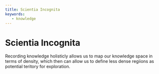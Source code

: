 ```yaml
---
title: Scientia Incognita
keywords:
   - knowledge
---
```


# Scientia Incognita



Recording knowledge holisticly allows us to map our knowledge space in terms of density, which then can allow us to define less dense regiions as potential teritory for exploration.